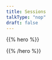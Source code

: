 ```yaml
---
title: Sessions
talkType: "nop"
draft: false    
---
```


{{% hero %}}

<!-- TODO: filter and search -->

{{% /hero %}}

